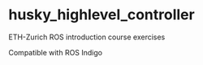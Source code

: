 # husky_highlevel_controller
ETH-Zurich ROS introduction course exercises


Compatible with ROS Indigo
